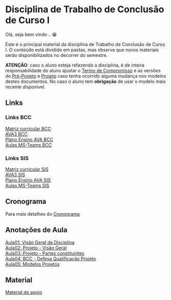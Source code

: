 <!-- [x][x]TODO:INICIO atualizar -->
[AVA3 BCC]: <https://ava3.furb.br/course/view.php?id=31568> "AVA3 BCC"  
[Plano Ensino AVA BCC]: <https://ava3.furb.br/course/view.php?id=31568&section=1> "Plano Ensino AVA BCC"  
[Aulas MS-Teams BCC]: <https://teams.microsoft.com/l/meetup-join/19%3adLzBm18ut0iOYmMjUd4FqE2XfKKsKe3vsJ45CLLCmyg1%40thread.tacv2/1659394207918?context=%7b%22Tid%22%3a%220c2d222a-ecda-4b70-960a-acef6ced3052%22%2c%22Oid%22%3a%226af4c44a-d9df-45de-a1b2-d9ee411f495f%22%7d> "Aulas MS-Teams BCC"  
<!-- [Gravações das aulas BCC]: <https://furb.sharepoint.com/teams/CMP0036010220212/Documentos%20Compartilhados/General/Recordings> "Gravações das aulas" -->  
[AVA3 SIS]: <https://ava3.furb.br/course/view.php?id=31567> "AVA3 BCC"  
[Plano Ensino AVA SIS]: <https://ava3.furb.br/course/view.php?id=31567&section=1> "Plano Ensino AVA BCC"  
[Aulas MS-Teams SIS]: <https://teams.microsoft.com/l/meetup-join/19%3aBMcVnF0a3-lzbKQcOOkNXcrNirJ5jvZLYYHheqkHEcI1%40thread.tacv2/1659394076473?context=%7b%22Tid%22%3a%220c2d222a-ecda-4b70-960a-acef6ced3052%22%2c%22Oid%22%3a%226af4c44a-d9df-45de-a1b2-d9ee411f495f%22%7d> "Aulas MS-Teams BCC"  
<!-- [Gravações das aulas SIS]: <https://furb.sharepoint.com/teams/CMP0036010220212/Documentos%20Compartilhados/General/Recordings> "Gravações das aulas" -->  

# Disciplina de Trabalho de Conclusão de Curso I

Olá, seja bem vindo .. 😁  

Este é o principal material da disciplina de Trabalho de Conclusão de Curso I. O conteúdo está dividido em pastas, mas observe que novos materiais serão disponibilizados no decorrer do semestre.

**ATENÇÃO**: caso o aluno esteja refazendo a disciplina, é de inteira responsabilidade do aluno ajustar o [Termo de Compromisso](./aula01Anotacoes.md#termo-de-compromisso "Termo de Compromisso") e as versões do [Pré-Projeto](./aula02Anotacoes.md#modelos-projetos "Pré-Projeto") e [Projeto](./aula02Anotacoes.md "Projeto") caso tenha ocorrido alguma mudança nos modelos destes documentos. No caso o aluno tem **obrigação** de usar o modelo mais recente disponível.  

## Links

### Links BCC

[Matriz curricular BCC](matriz_BCC.pdf "Matriz curricular BCC")  
[AVA3 BCC]  
[Plano Ensino AVA BCC]  
[Aulas MS-Teams BCC]  
<!-- [Gravações das aulas BCC] -->  

### Links SIS

[Matriz curricular SIS](matriz_SIS.pdf "Matriz curricular SIS")  
[AVA3 SIS]  
[Plano Ensino AVA SIS]  
[Aulas MS-Teams SIS]  
<!-- [Gravações das aulas SIS] -->  

## Cronograma

Para mais detalhes do [Cronograma](cronograma.md "Cronograma")  

## Anotações de Aula

[Aula01: Visão Geral da Disciplina](aula01Anotacoes.md "Aula01: Visão Geral da Disciplina")  
[Aula02: Projeto - Visão Geral](aula02Anotacoes.md "Aula02: Projeto - Visão Geral")  
[Aula03: Projeto - Partes constituintes](aula03Anotacoes.md "Aula03: Projeto - Partes constituintes")  
[Aula04: BCC - Defesa Qualificação Projeto](aula04AnotacoesBCC.md "Aula04: BCC - Defesa Qualificação Projeto")  
[Aula05: Modelos Projetos](aula05Anotacoes.md "Aula05: Modelos Projetos")  

## Material

[Material de apoio](/Material "Material de Apoio")  
